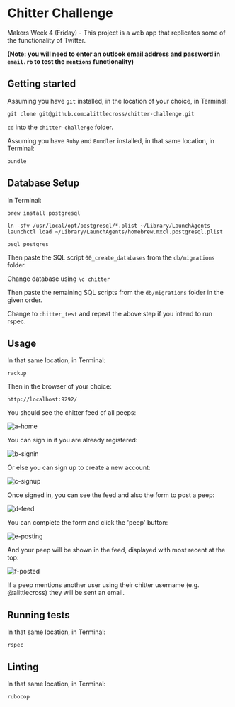 # Chitter Challenge

Makers Week 4 (Friday) - This project is a web app that replicates some of the functionality of Twitter.

**(Note: you will need to enter an outlook email address and password in `email.rb` to test the `mentions` functionality)**

## Getting started

Assuming you have `git` installed, in the location of your choice, in Terminal:

`git clone git@github.com:alittlecross/chitter-challenge.git`

`cd` into the `chitter-challenge` folder.

Assuming you have `Ruby` and `Bundler` installed, in that same location, in Terminal:

`bundle`

## Database Setup

In Terminal:

```
brew install postgresql

ln -sfv /usr/local/opt/postgresql/*.plist ~/Library/LaunchAgents
launchctl load ~/Library/LaunchAgents/homebrew.mxcl.postgresql.plist

psql postgres
```

Then paste the SQL script `00_create_databases` from the `db/migrations` folder.

Change database using `\c chitter`

Then paste the remaining SQL scripts from the `db/migrations` folder in the given order.

Change to `chitter_test` and repeat the above step if you intend to run rspec.

## Usage

In that same location, in Terminal:

`rackup`

Then in the browser of your choice:

`http://localhost:9292/`

You should see the chitter feed of all peeps:

![a-home](images/a-home.png)

You can sign in if you are already registered:

![b-signin](images/b-signin.png)

Or else you can sign up to create a new account:

![c-signup](images/c-signup.png)

Once signed in, you can see the feed and also the form to post a peep:

![d-feed](images/d-feed.png)

You can complete the form and click the 'peep' button:

![e-posting](images/e-posting.png)

And your peep will be shown in the feed, displayed with most recent at the top:

![f-posted](images/f-posted.png)

If a peep mentions another user using their chitter username (e.g. @alittlecross) they will be sent an email.

## Running tests

In that same location, in Terminal:

`rspec`

## Linting

In that same location, in Terminal:

`rubocop`
